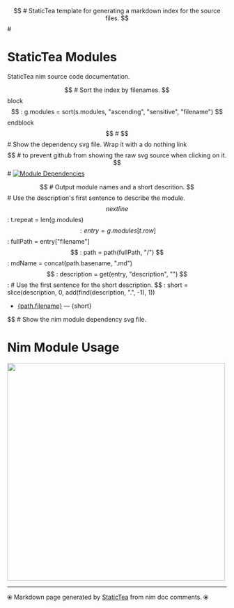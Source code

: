 $$ # StaticTea template for generating a markdown index for the source files.
$$ #
# StaticTea Modules

StaticTea nim source code documentation.

$$ # Sort the index by filenames.
$$ block
$$ : g.modules = sort(s.modules, "ascending", "sensitive", "filename")
$$ endblock
$$ #
$$ # Show the dependency svg file. Wrap it with a do nothing link
$$ # to prevent github from showing the raw svg source when clicking on it.
$$ #
[![Module Dependencies](staticteadep.svg)](#)

$$ # Output module names and a short descrition.
$$ # Use the description's first sentence to describe the module.
$$ nextline
$$ : t.repeat = len(g.modules)
$$ : entry = g.modules[t.row]
$$ : fullPath = entry["filename"]
$$ : path = path(fullPath, "/")
$$ : mdName = concat(path.basename, ".md")
$$ : description = get(entry, "description", "")
$$ : # Use the first sentence for the short description.
$$ : short = slice(description, 0, add(find(description, ".", -1), 1))
* [{path.filename}]({mdName}) &mdash; {short}

$$ # Show the nim module dependency svg file.
# Nim Module Usage
[<img src="staticteadep2.svg" width="500">](#nim-module-usage)

---
⦿ Markdown page generated by [StaticTea](https://github.com/flenniken/statictea/) from nim doc comments. ⦿
